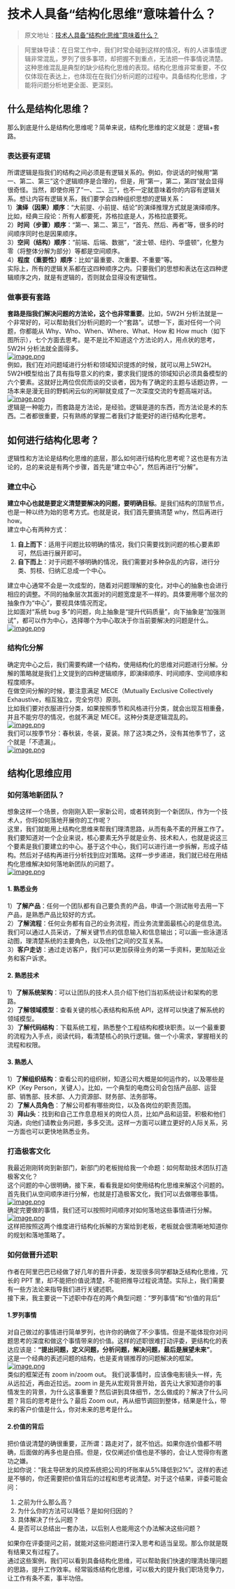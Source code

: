 # 技术人具备“结构化思维”意味着什么？

> 原文地址：[技术人具备“结构化思维”意味着什么？](https://mp.weixin.qq.com/s/Veh8labc35JQTNyavTfBpQ)

> 阿里妹导读：在日常工作中，我们时常会碰到这样的情况，有的人讲事情逻辑非常混乱，罗列了很多事项，却把握不到重点，无法把一件事情说清楚。这种思维混乱是典型的缺少结构化思维的表现。结构化思维非常重要，不仅仅体现在表达上，也体现在在我们分析问题的过程中。具备结构化思维，才能将问题分析地更全面、更深刻。

## 什么是结构化思维？
那么到底是什么是结构化思维呢？简单来说，结构化思维的定义就是：逻辑+套路。
### 表达要有逻辑
所谓逻辑是指我们的结构之间必须是有逻辑关系的。例如，你说话的时候用“第一、第二、第三”这个逻辑顺序是合理的，但是，用“第一，第二，第四”就会显得很奇怪。当然，即使你用了”一、二、三”，也不一定就意味着你的内容有逻辑关系。想让内容有逻辑关系，我们要学会四种组织思想的逻辑关系：<br />1）**演绎（因果）顺序**：“大前提、小前提、结论”的演绎推理方式就是演绎顺序。比如，经典三段论：所有人都要死，苏格拉底是人，苏格拉底要死。<br />2）**时间（步骤）顺序**：“第一、第二、第三”，“首先、然后、再者”等，很多的时间顺序同时也是因果顺序。<br />3）**空间（结构）顺序**：“前端、后端、数据”，“波士顿、纽约、华盛顿”，化整为零（将整体分解为部分）等都是空间顺序。<br />4）**程度（重要性）顺序**：比如“最重要、次重要、不重要”等。<br />实际上，所有的逻辑关系都在这四种顺序之内。只要我们的思想和表达在这四种逻辑顺序之内，就是有逻辑的，否则就会显得没有逻辑性。
### 做事要有套路
**套路是指我们解决问题的方法论，这个也非常重要**。比如，5W2H 分析法就是一个非常好的，可以帮助我们分析问题的一个“套路”。试想一下，面对任何一个问题，你都能从 Why、Who、When、Where、What、How 和 How much（如下图所示），七个方面去思考。是不是比不知道这个方法论的人，用点状的思考，5W2H 分析法就全面得多。<br />[![image.png](./技术人具备“结构化思维”意味着什么？/1658475515663-164eecdd-1272-4680-b090-9f49039c3a37.png)](http://yupaits.com/images/%E6%8A%80%E6%9C%AF%E4%BA%BA%E5%85%B7%E5%A4%87%E7%BB%93%E6%9E%84%E5%8C%96%E6%80%9D%E7%BB%B4%E6%84%8F%E5%91%B3%E7%9D%80%E4%BB%80%E4%B9%88/001.jpg)<br />例如，我们在对问题域进行分析和领域知识提炼的时候，就可以用上5W2H。5W2H模型给出了具有指导意义的约束，要求我们提炼的领域知识必须具备模型的六个要素。这就好比两位侃侃而谈的交谈者，因为有了确定的主题与话题边界，一场本来是漫无目的野鹤闲云似的闲聊就变成了一次深度交流的专题高端对话。<br />[![image.png](./技术人具备“结构化思维”意味着什么？/1658475515868-22f86498-848d-44f3-919e-04dab649c645.png)](http://yupaits.com/images/%E6%8A%80%E6%9C%AF%E4%BA%BA%E5%85%B7%E5%A4%87%E7%BB%93%E6%9E%84%E5%8C%96%E6%80%9D%E7%BB%B4%E6%84%8F%E5%91%B3%E7%9D%80%E4%BB%80%E4%B9%88/002.jpg)<br />逻辑是一种能力，而套路是方法论，是经验。逻辑是道的东西，而方法论是术的东西。二者都很重要，只有熟练的掌握二者我们才能更好的进行结构化思考。
## 如何进行结构化思考？
逻辑性和方法论是结构化思维的底层，那么如何进行结构化思考呢？这也是有方法论的，总的来说是有两个步骤，首先是“建立中心”，然后再进行“分解”。
### 建立中心
**建立中心也就是要定义清楚要解决的问题，要明确目标**。是我们结构的顶层节点，也是一种以终为始的思考方式。也就是说，我们首先要搞清楚 why，然后再进行 how。<br />建立中心有两种方式：

1. **自上而下**：适用于问题比较明确的情况，我们只需要找到问题的核心要素即可，然后进行展开即可。
2. **自下而上**：对于问题不够明确的情况，我们需要对多种杂乱的内容，进行分类、剪枝、归纳汇总成一个中心。

建立中心通常不会是一次成型的，随着对问题理解的变化，对中心的抽象也会进行相应的调整。不同的抽象层次其面对的问题宽度是不一样的。具体要用哪个层次的抽象作为“中心”，要视具体情况而定。<br />比如面对“系统 bug 多”的问题，向上抽象是“提升代码质量”，向下抽象是“加强测试”，都可以作为中心，选择哪个为中心取决于你当前要解决的问题是什么。<br />[![image.png](./技术人具备“结构化思维”意味着什么？/1658475516521-bb7ada5a-ae05-484d-8c71-c4362947807f.png)](http://yupaits.com/images/%E6%8A%80%E6%9C%AF%E4%BA%BA%E5%85%B7%E5%A4%87%E7%BB%93%E6%9E%84%E5%8C%96%E6%80%9D%E7%BB%B4%E6%84%8F%E5%91%B3%E7%9D%80%E4%BB%80%E4%B9%88/003.jpg)
### 结构化分解
确定完中心之后，我们需要构建一个结构，使用结构化的思维对问题进行分解。分解的策略就是我们上文提到的四种逻辑顺序，即演绎顺序、时间顺序、空间顺序和程度顺序。<br />在做空间分解的时候，要注意满足 MECE（Mutually Exclusive Collectively Exhaustive，相互独立，完全穷尽）原则。<br />比如我们要对衣服进行分类，如果按照季节和风格进行分类，就会出现互相重叠，并且不能穷尽的情况，也就不满足 MECE。这种分类是逻辑混乱的。<br />[![image.png](./技术人具备“结构化思维”意味着什么？/1658475515428-6c89580f-7eec-4608-afd4-6550437f8372.png)](http://yupaits.com/images/%E6%8A%80%E6%9C%AF%E4%BA%BA%E5%85%B7%E5%A4%87%E7%BB%93%E6%9E%84%E5%8C%96%E6%80%9D%E7%BB%B4%E6%84%8F%E5%91%B3%E7%9D%80%E4%BB%80%E4%B9%88/004.jpg)<br />我们可以按季节分：春秋装，冬装，夏装。除了这3类之外，没有其他季节了，这个就是「不遗漏」。<br />[![image.png](./技术人具备“结构化思维”意味着什么？/1658475515413-ee828962-859b-43ec-8137-ce5bf00d189f.png)](http://yupaits.com/images/%E6%8A%80%E6%9C%AF%E4%BA%BA%E5%85%B7%E5%A4%87%E7%BB%93%E6%9E%84%E5%8C%96%E6%80%9D%E7%BB%B4%E6%84%8F%E5%91%B3%E7%9D%80%E4%BB%80%E4%B9%88/005.jpg)
## 结构化思维应用
### 如何落地新团队？
想象这样一个场景，你刚刚入职一家新公司，或者转岗到一个新团队，作为一个技术人，你将如何落地开展你的工作呢？<br />这里，我们就能用上结构化思维来帮我们理清思路，从而有条不紊的开展工作了。我们要知道对一个企业来说，核心要素无外乎就是业务、技术和人，也就是说这三个要素是我们要建立的中心。基于这个中心，我们可以进行进一步拆解，形成子结构。然后对子结构再进行分析找到应对策略。这样一步步递进，我们就已经在用结构化思维解决如何落地新团队的问题了。<br />[![image.png](./技术人具备“结构化思维”意味着什么？/1658475517443-8f18e839-15db-448d-adbd-1186174dea6b.png)](http://yupaits.com/images/%E6%8A%80%E6%9C%AF%E4%BA%BA%E5%85%B7%E5%A4%87%E7%BB%93%E6%9E%84%E5%8C%96%E6%80%9D%E7%BB%B4%E6%84%8F%E5%91%B3%E7%9D%80%E4%BB%80%E4%B9%88/006.jpg)
#### 1. 熟悉业务
1）**了解产品**：任何一个团队都有自己要负责的产品，申请一个测试账号去用一下产品，是熟悉产品比较好的方式。<br />2）**了解流程**：任何业务都有自己的业务流程，而业务流里面最核心的是信息流。我们可以通过人员采访，了解关键节点的信息输入和信息输出；可以画一些泳道活动图，理清楚系统的主要角色，以及他们之间的交互关系。<br />3）**客户走访**：通过走访客户，我们可以更加获得业务的第一手资料，更加贴近业务和客户诉求。
#### 2. 熟悉技术
1）**了解系统架构**：可以让团队的技术人员介绍下他们当初系统设计和架构的思路。<br />2）**了解领域模型**：查看关键的核心表结构和系统 API，这样可以快速了解系统的领域模型。<br />3）**了解代码结构**：下载系统工程，熟悉整个工程结构和模块职责。以一个最重要的流程为入手点，阅读代码，看清楚核心的执行逻辑。做一个小需求，掌握相关的流程和权限。
#### 3. 熟悉人
1）**了解组织结构**：查看公司的组织树，知道公司大概是如何运作的，以及哪些是KP（Key Person，关键人）。比如，一个典型的电商公司会包括产品部、运营部、销售部、技术部、人力资源部、财务部、法务部等。<br />2）**了解人员角色**：了解公司都有哪些岗位，以及各岗位的职责范围。<br />3）**拜山头**：找到和自己工作息息相关的岗位人员，比如产品和运营。积极和他们沟通，向他们请教业务问题，多多交流。这样一方面可以建立更好的人际关系，另一方面也可以更快地熟悉业务。
### 打造极客文化
我最近刚刚转岗到新部门，新部门的老板抛给我一个命题：如何帮助技术团队打造极客文化？<br />这个问题的中心很明确，接下来，看看我是如何使用结构化思维来解这个问题的。首先我们从空间顺序进行分解，也就是打造极客文化，我们可以去做哪些事情。<br />[![image.png](./技术人具备“结构化思维”意味着什么？/1658475517289-44ac217e-3a1a-4ed9-9cd0-a4514af5a95d.png)](http://yupaits.com/images/%E6%8A%80%E6%9C%AF%E4%BA%BA%E5%85%B7%E5%A4%87%E7%BB%93%E6%9E%84%E5%8C%96%E6%80%9D%E7%BB%B4%E6%84%8F%E5%91%B3%E7%9D%80%E4%BB%80%E4%B9%88/007.jpg)<br />确定完要做的事情，我们还可以按照时间顺序对如何落地这些事情进行分解。<br />[![image.png](./技术人具备“结构化思维”意味着什么？/1658475517119-58a859b5-65e6-4e6b-b4ab-27d4e769b8f1.png)](http://yupaits.com/images/%E6%8A%80%E6%9C%AF%E4%BA%BA%E5%85%B7%E5%A4%87%E7%BB%93%E6%9E%84%E5%8C%96%E6%80%9D%E7%BB%B4%E6%84%8F%E5%91%B3%E7%9D%80%E4%BB%80%E4%B9%88/008.jpg)<br />这样把按照这两个维度进行结构化拆解的方案给到老板，老板就会很清晰地知道你的规划和落地策略了。
### 如何做晋升述职
作者在阿里巴巴已经做了好几年的晋升评委，发现很多同学都缺乏结构化思维，冗长的 PPT 里，却不能把价值说清楚，不能把推导过程说清楚。实际上，我们需要有一些方法论来指导我们进行关键述职。<br />接下来，我主要说一下述职中存在的两个典型问题：“罗列事情”和“价值的背后”
#### 1.罗列事情
对自己做过的事情进行简单罗列，也许你的确做了不少事情。但是不能体现你对问题思考的深度和做这个事情带来的价值。这样的述职很难打动评委，更结构化的表达应该是：**“提出问题，定义问题，分析问题，解决问题，最后是展望未来”**。<br />这是一个经典的表述问题的结构，也是麦肯锡推荐的问题解决的框架。<br />[![image.png](./技术人具备“结构化思维”意味着什么？/1658475518089-c0fe35c8-4ac1-4f9c-926a-80bb887f2465.png)](http://yupaits.com/images/%E6%8A%80%E6%9C%AF%E4%BA%BA%E5%85%B7%E5%A4%87%E7%BB%93%E6%9E%84%E5%8C%96%E6%80%9D%E7%BB%B4%E6%84%8F%E5%91%B3%E7%9D%80%E4%BB%80%E4%B9%88/009.jpg)<br />类似的框架还有 zoom in/zoom out。 我们说事情时，应该像电影镜头一样，先从远拉近，再由近拉远。zoom in 是先从宏观背景开始，首先让大家知道你的事情发生的背景，为什么这事重要？然后讲到具体细节，怎么做成的？解决了什么问题？背后的思考是什么？最后 Zoom out，再从细节调回到整体，结果是什么，带来的客户价值是什么，你对未来的思考是什么。
#### 2.价值的背后
把价值说清楚的确很重要，正所谓：路走对了，就不怕远。如果你连价值都不明确，后面做的再多也是白搭。但是，仅仅阐述价值也是不够的，会让人觉得你有邀功之嫌。<br />比如你说：“我主导研发的风控系统把公司的坏账率从5%降低到2%”。这样的表述是不够的，你还需要把价值背后的过程和思考说清楚。对于这个结果，评委可能会问：

1. 之前为什么那么高？
2. 为什么你的方法可以降低？是如何归因的？
3. 具体解决了什么问题？
4. 是否可以总结出一套办法，以后别人也能用这个办法解决这些问题？

如果你在评委提问之前，就能对这些问题进行深入思考和适当呈现。那么你就是既有结果又有过程了。<br />通过这些案例，我们可以看到具备结构化思维，可以帮助我们快速的理清处理问题的思路，提升工作效率。经常锻炼结构化思维，可以极大的提升我们职场竞争力，让工作有条不紊，事半功倍。
